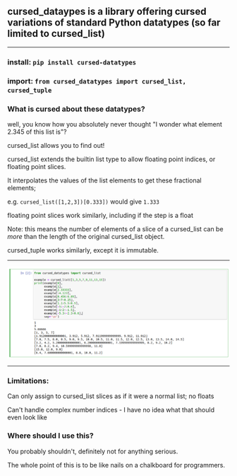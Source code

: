 ## cursed\_dataypes is a library offering cursed variations of standard Python datatypes (so far limited to cursed\_list)

---

### install: `pip install cursed-datatypes`

### import: `from cursed_datatypes import cursed_list, cursed_tuple`


### What is cursed about these datatypes?

well, you know how you absolutely never thought "I wonder what element 2.345 of this list is"? 

cursed\_list allows you to find out! 

cursed\_list extends the builtin list type to allow floating point indices, or floating point slices.

It interpolates the values of the list elements to get these fractional elements; 

e.g. `cursed_list([1,2,3])[0.333])` would give `1.333`

floating point slices work similarly, including if the step is a float 

Note: this means the number of elements of a slice of a cursed\_list can be *more* than the length of the 
      original cursed\_list object. 

cursed\_tuple works similarly, except it is immutable.

---

![cursed list demo screenshot](cursed_python.png)

---

### Limitations:
Can only assign to cursed\_list slices as if it were a normal list; no floats

Can't handle complex number indices - I have no idea what that should even look like

### Where should I use this?
You probably shouldn't, definitely not for anything serious. 

The whole point of this is to be like nails on a chalkboard for programmers.


